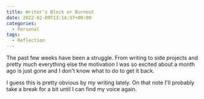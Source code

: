 ```yaml
---
title: Writer’s Block or Burnout
date: 2022-02-09T13:14:57+00:00
categories:
  - Personal
tags:
  - Reflection
---
```


The past few weeks have been a struggle. From writing to side projects and pretty much everything else the motivation I was so excited about a month ago is just gone and I don't know what to do to get it back.

I guess this is pretty obvious by my writing lately. On that note I'll probably take a break for a bit until I can find my voice again.